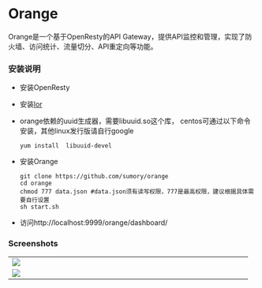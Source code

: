 # Orange

Orange是一个基于OpenResty的API Gateway，提供API监控和管理，实现了防火墙、访问统计、流量切分、API重定向等功能。


### 安装说明


- 安装OpenResty
- 安装[lor](https://github.com/sumory/lor)
- orange依赖的uuid生成器，需要libuuid.so这个库， centos可通过以下命令安装，其他linux发行版请自行google
	
	```
	yum install  libuuid-devel
	```
- 安装Orange

	```
	git clone https://github.com/sumory/orange
	cd orange
	chmod 777 data.json #data.json须有读写权限，777是最高权限，建议根据具体需要自行设置
	sh start.sh
	```
- 访问http://localhost:9999/orange/dashboard/

### Screenshots


<table>
    <tr>
        <td width="470px"><img src="https://sfault-image.b0.upaiyun.com/770/350/770350736-56f3c261c9df8_articlex"/></td>
 </tr>
 <tr>
        <td width="470px"><img src="https://sfault-image.b0.upaiyun.com/395/307/3953075362-56f3c2d492a51_articlex"/></td>
    </tr>
</table>